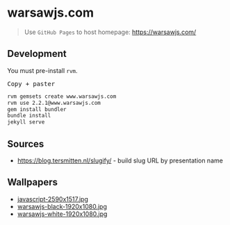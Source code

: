 # warsawjs.com

> Use `GitHub Pages` to host homepage: https://warsawjs.com/

## Development

You must pre-install `rvm`.

<kbd>Copy + paster</kbd>

```bash
rvm gemsets create www.warsawjs.com
rvm use 2.2.1@www.warsawjs.com
gem install bundler
bundle install
jekyll serve
```

## Sources

* https://blog.tersmitten.nl/slugify/ - build slug URL by presentation name

## Wallpapers

* [javascript-2590x1517.jpg](https://warsawjs.com/wallpapers/javascript-2590x1517.jpg)
* [warsawjs-black-1920x1080.jpg](https://warsawjs.com/wallpapers/warsawjs-black-1920x1080.jpg)
* [warsawjs-white-1920x1080.jpg](https://warsawjs.com/wallpapers/warsawjs-white-1920x1080.jpg)
